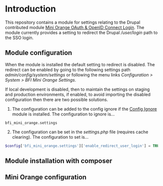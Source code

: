 # Introduction

This repository contains a module for settings relating to the Drupal contributed module [Mini Orange OAuth & OpenID Connect Login](https://www.drupal.org/project/miniorange_oauth_client). The module currently provides a setting to redirect the Drupal */user/login* path to the SSO login.

## Module configuration
When the module is installed the default setting to redirect is disabled. The redirect can be enabled by going to the following settings path *admin/config/system/settings* or following the menu links *Configuration > System > BFI Mini Orange Settings*.

If local development is disabled, then to maintain the settings on staging and production environments, if enabled, to avoid importing the disabled configuration then there are two possible solutions.

1. The configuration can be added to the config ignore if the [Config Ignore](https://www.drupal.org/project/config_ignore) module is installed. The configuration to ignore is...
```
bfi_mini_orange.settings
```
2. The configuration can be set in the *settings.php* file (requires cache clearing). The configuration to set is...
```php
$config['bfi_mini_orange.settings']['enable_redirect_user_login'] = TRUE;
```

## Module installation with composer

## Mini Orange configuration



